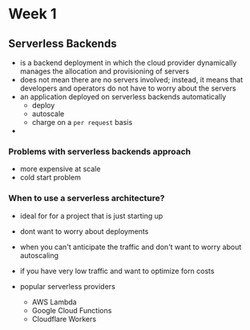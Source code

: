 # Week 1

## Serverless Backends

-   is a backend deployment in which the cloud provider dynamically manages the allocation and provisioning of servers
-   does not mean there are no servers involved; instead, it means that developers and operators do not have to worry about the servers
-   an application deployed on serverless backends automatically
    -   deploy
    -   autoscale
    -   charge on a `per request` basis
-

### Problems with serverless backends approach

-   more expensive at scale
-   cold start problem

### When to use a serverless architecture?

-   ideal for for a project that is just starting up
-   dont want to worry about deployments
-   when you can't anticipate the traffic and don't want to worry about autoscaling
-   if you have very low traffic and want to optimize forn costs

-   popular serverless providers
    -   AWS Lambda
    -   Google Cloud Functions
    -   Cloudflare Workers
